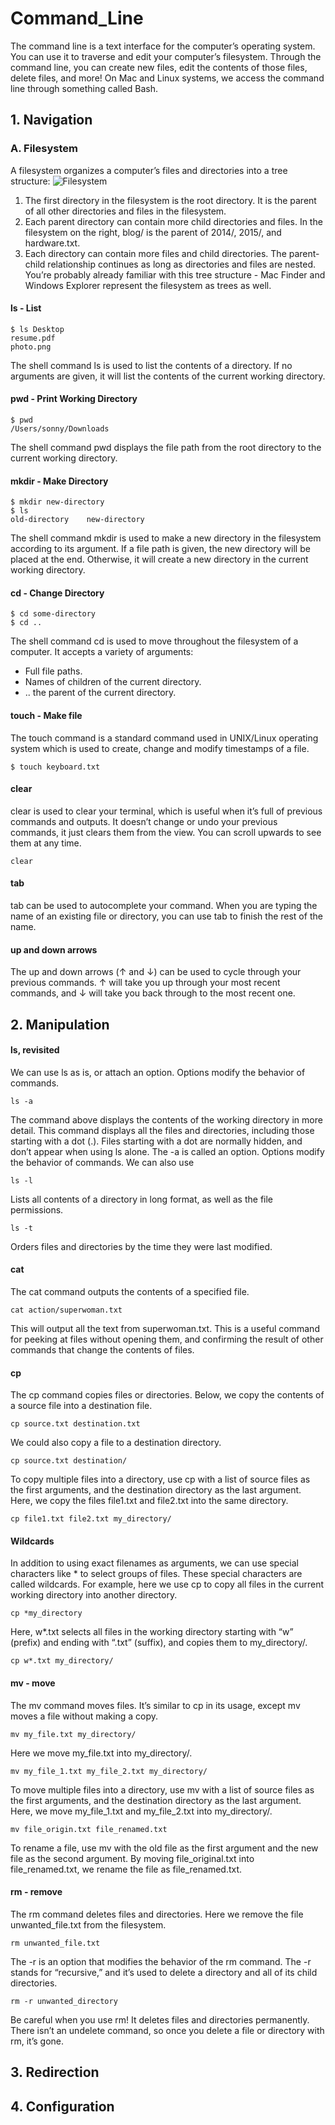 # Command_Line
The command line is a text interface for the computer’s operating system. You can use it to traverse and edit your computer’s filesystem. Through the command line, you can create new files, edit the contents of those files, delete files, and more!
On Mac and Linux systems, we access the command line through something called Bash.

## 1. Navigation

### A. Filesystem
A filesystem organizes a computer’s files and directories into a tree structure:
![Filesystem](https://user-images.githubusercontent.com/62128029/134777967-9d896d41-5dcb-44e7-8017-96a40883badd.png)

1. The first directory in the filesystem is the root directory. It is the parent of all other directories and files in the filesystem.
2. Each parent directory can contain more child directories and files. In the filesystem on the right, blog/ is the parent of 2014/, 2015/, and hardware.txt.
3. Each directory can contain more files and child directories. The parent-child relationship continues as long as directories and files are nested.
You’re probably already familiar with this tree structure - Mac Finder and Windows Explorer represent the filesystem as trees as well.

#### ls - List
```
$ ls Desktop
resume.pdf
photo.png
```
The shell command ls is used to list the contents of a directory. If no arguments are given, it will list the contents of the current working directory.

#### pwd - Print Working Directory
```
$ pwd
/Users/sonny/Downloads
```
The shell command pwd displays the file path from the root directory to the current working directory.

#### mkdir - Make Directory
```
$ mkdir new-directory
$ ls 
old-directory    new-directory
```
The shell command mkdir is used to make a new directory in the filesystem according to its argument. If a file path is given, the new directory will be placed at the end. Otherwise, it will create a new directory in the current working directory.
#### cd - Change Directory
```
$ cd some-directory
$ cd ..
```
The shell command cd is used to move throughout the filesystem of a computer. It accepts a variety of arguments:
* Full file paths.
* Names of children of the current directory.
* .. the parent of the current directory.


#### touch - Make file 
The touch command is a standard command used in UNIX/Linux operating system which is used to create, change and modify timestamps of a file.
```
$ touch keyboard.txt
```
#### clear
clear is used to clear your terminal, which is useful when it’s full of previous commands and outputs. It doesn’t change or undo your previous commands, it just clears them from the view. You can scroll upwards to see them at any time.
```
clear
```
#### tab
tab can be used to autocomplete your command. When you are typing the name of an existing file or directory, you can use tab to finish the rest of the name.

#### up and down arrows
The up and down arrows (↑ and ↓) can be used to cycle through your previous commands. ↑ will take you up through your most recent commands, and ↓ will take you back through to the most recent one.



## 2. Manipulation
#### ls, revisited
We can use ls as is, or attach an option. Options modify the behavior of commands.
```
ls -a
```
The command above displays the contents of the working directory in more detail. This command displays all the files and directories, including those starting with a dot (.). Files starting with a dot are normally hidden, and don’t appear when using ls alone.
The -a is called an option. Options modify the behavior of commands.
We can also use 
```
ls -l
```
Lists all contents of a directory in long format, as well as the file permissions.
```
ls -t
```
Orders files and directories by the time they were last modified.

#### cat
The cat command outputs the contents of a specified file.
```
cat action/superwoman.txt
```
This will output all the text from superwoman.txt. This is a useful command for peeking at files without opening them, and confirming the result of other commands that change the contents of files.

#### cp
The cp command copies files or directories. Below, we copy the contents of a source file into a destination file.
```
cp source.txt destination.txt 
```
We could also copy a file to a destination directory.
```
cp source.txt destination/
```
To copy multiple files into a directory, use cp with a list of source files as the first arguments, and the destination directory as the last argument. Here, we copy the files file1.txt and file2.txt into the same directory.

```
cp file1.txt file2.txt my_directory/ 
```
#### Wildcards
In addition to using exact filenames as arguments, we can use special characters like * to select groups of files. These special characters are called wildcards. For example, here we use cp to copy all files in the current working directory into another directory.
```
cp *my_directory
```
Here, w*.txt selects all files in the working directory starting with “w” (prefix) and ending with “.txt” (suffix), and copies them to my_directory/.
```
cp w*.txt my_directory/
```
#### mv - move
The mv command moves files. It’s similar to cp in its usage, except mv moves a file without making a copy.
```
mv my_file.txt my_directory/
```
Here we move my_file.txt into my_directory/.
```
mv my_file_1.txt my_file_2.txt my_directory/
```
To move multiple files into a directory, use mv with a list of source files as the first arguments, and the destination directory as the last argument. Here, we move my_file_1.txt and my_file_2.txt into my_directory/.
```
mv file_origin.txt file_renamed.txt
```
To rename a file, use mv with the old file as the first argument and the new file as the second argument. By moving file_original.txt into file_renamed.txt, we rename the file as file_renamed.txt.

#### rm - remove
The rm command deletes files and directories. Here we remove the file unwanted_file.txt from the filesystem.
```
rm unwanted_file.txt
```
The -r is an option that modifies the behavior of the rm command. The -r stands for “recursive,” and it’s used to delete a directory and all of its child directories.
```
rm -r unwanted_directory
```
Be careful when you use rm! It deletes files and directories permanently. There isn’t an undelete command, so once you delete a file or directory with rm, it’s gone.

## 3. Redirection
## 4. Configuration


